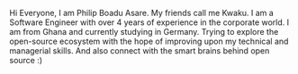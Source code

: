 Hi Everyone,
I am Philip Boadu Asare. My friends call me Kwaku. 
I am a Software Engineer with over 4 years of experience in the corporate world. I am from Ghana and currently studying in Germany. 
Trying to explore the open-source ecosystem with the hope of improving upon my technical and managerial skills. And also connect with the smart brains behind open source :)
